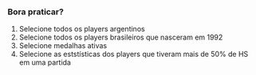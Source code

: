 ### Bora praticar?

1. Selecione todos os players argentinos
2. Selecione todos os players brasileiros que nasceram em 1992
3.  Selecione medalhas ativas
4. Selecione as eststísticas dos players que tiveram mais de 50% de HS em uma partida
